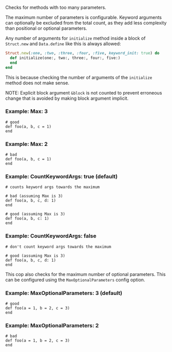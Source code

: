 Checks for methods with too many parameters.

The maximum number of parameters is configurable.
Keyword arguments can optionally be excluded from the total count,
as they add less complexity than positional or optional parameters.

Any number of arguments for `initialize` method inside a block of
`Struct.new` and `Data.define` like this is always allowed:

```ruby
Struct.new(:one, :two, :three, :four, :five, keyword_init: true) do
  def initialize(one:, two:, three:, four:, five:)
  end
end
```

This is because checking the number of arguments of the `initialize` method
does not make sense.

NOTE: Explicit block argument `&block` is not counted to prevent
erroneous change that is avoided by making block argument implicit.

### Example: Max: 3
    # good
    def foo(a, b, c = 1)
    end

### Example: Max: 2
    # bad
    def foo(a, b, c = 1)
    end

### Example: CountKeywordArgs: true (default)
    # counts keyword args towards the maximum

    # bad (assuming Max is 3)
    def foo(a, b, c, d: 1)
    end

    # good (assuming Max is 3)
    def foo(a, b, c: 1)
    end

### Example: CountKeywordArgs: false
    # don't count keyword args towards the maximum

    # good (assuming Max is 3)
    def foo(a, b, c, d: 1)
    end

This cop also checks for the maximum number of optional parameters.
This can be configured using the `MaxOptionalParameters` config option.

### Example: MaxOptionalParameters: 3 (default)
    # good
    def foo(a = 1, b = 2, c = 3)
    end

### Example: MaxOptionalParameters: 2
    # bad
    def foo(a = 1, b = 2, c = 3)
    end
